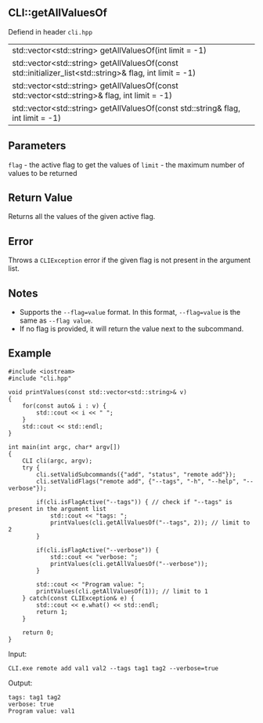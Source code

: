 ## CLI::getAllValuesOf
Defiend in header `cli.hpp`

| |
| --- |
| std::vector\<std::string> getAllValuesOf(int limit = -1) |
| std::vector\<std::string> getAllValuesOf(const std::initializer_list\<std::string>& flag, int limit = -1) |
| std::vector\<std::string> getAllValuesOf(const std::vector\<std::string>& flag, int limit = -1) |
| std::vector\<std::string> getAllValuesOf(const std::string& flag, int limit = -1) |

## Parameters
`flag` - the active flag to get the values of
`limit` - the maximum number of values to be returned

## Return Value
Returns all the values of the given active flag.

## Error
Throws a `CLIException` error if the given flag is not present in the argument list.

## Notes
- Supports the `--flag=value` format. In this format, `--flag=value` is the same as `--flag value`.
- If no flag is provided, it will return the value next to the subcommand.

## Example
```
#include <iostream>
#include "cli.hpp"

void printValues(const std::vector<std::string>& v)
{
    for(const auto& i : v) {
        std::cout << i << " ";
    }
    std::cout << std::endl;
}

int main(int argc, char* argv[])
{
    CLI cli(argc, argv);
    try {
        cli.setValidSubcommands({"add", "status", "remote add"});
        cli.setValidFlags("remote add", {"--tags", "-h", "--help", "--verbose"});

        if(cli.isFlagActive("--tags")) { // check if "--tags" is present in the argument list
            std::cout << "tags: "; 
            printValues(cli.getAllValuesOf("--tags", 2)); // limit to 2
        }

        if(cli.isFlagActive("--verbose")) {
            std::cout << "verbose: ";
            printValues(cli.getAllValuesOf("--verbose"));
        }

        std::cout << "Program value: ";
        printValues(cli.getAllValuesOf(1)); // limit to 1
    } catch(const CLIException& e) {
        std::cout << e.what() << std::endl;
        return 1;
    }

    return 0;
}
```

Input:
```
CLI.exe remote add val1 val2 --tags tag1 tag2 --verbose=true
```

Output:
```
tags: tag1 tag2 
verbose: true
Program value: val1
```